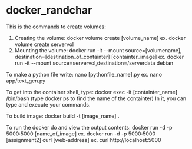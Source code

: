 # docker_randchar
This is the commands to create volumes:
1. Creating the volume: docker volume create [volume_name]   ex. docker volume create servervol
2. Mounting the volume: docker run -it --mount source=[volumename], destination=[destination_of_containter] [containter_image]
  ex. docker run -it --mount source=servervol,destination=/serverdata debian

To make a python file write: 
nano [pythonfile_name].py    ex. nano app/text_gen.py   

To get into the container shell, type:
docker exec -it [containter_name] /bin/bash (type docker ps to find the name of the containter)
In it, you can type and execute your commands. 

To build image:
docker build -t [image_name] .

To run the docker do and view the output contents:
docker run -d -p 5000:5000 [name_of_image]  ex. docker run -d -p 5000:5000 [assignment2]
curl [web-address]                          ex. curl http://localhost:5000


